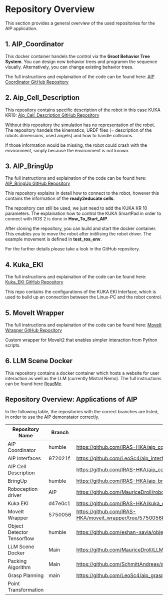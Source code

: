 # Repository Overview

This section provides a general overview of the used repositories for the AIP application.

## 1. AIP_Coordinator

This docker container handels the control via the **Groot Behavior Tree System**.
You can design new behavior trees and programm the sequence visually.
Alternatively, you can change existing behavior trees.

The full instructions and explaination of the code can be found here:
[AIP Coordinator GitHub Repository](https://github.com/IRAS-HKA/aip_coordinator)

## 2. Aip_Cell_Description

This repository contains specific description of the robot in this case KUKA KR10:
[Aip_Cell_Description GitHub Repository](https://github.com/IRAS-HKA/aip_cell_description/tree/main)

Without this repository the simulation has no representation of the robot. The repository handels the kinematics, URDF files (= description of the robots dimensions, used angels) and how to handle collisions.

If those information would be missing, the robot could crash with the environment, simply because the environment is not known.

## 3. AIP_BringUp

The full instructions and explaination of the code can be found here:
[AIP_BringUp GitHub Repository](https://github.com/IRAS-HKA/aip_bringup)

This repository explains in detail how to connect to the robot, however this contains the information of the **ready2educate cells**.

The repository can still be used, we just need to add the KUKA KR 10 parameters.
The explaination how to control the KUKA SmartPad in order to connect with ROS 2 is done in **How_To_Start_AIP**.

After cloning the repository, you can build and start the docker container.
This enables you to move the robot after initilising the robot driver. The example movement is defined in **test_ros_env**.

For the further details please take a look in the GitHub repository.

## 4. Kuka_EKI

The full instructions and explaination of the code can be found here:
[Kuka_EKI GitHub Repository](https://github.com/IRAS-HKA/kuka_eki/tree/driver-humble)

This repo contains the configurations of the KUKA EKI Interface, which is used to build up an connection between the Linux-PC and the robot control.

## 5. MoveIt Wrapper

The full instructions and explaination of the code can be found here:
[MoveIt Wrapper GitHub Repository](https://github.com/IRAS-HKA/moveit_wrapper)

Custom wrapper for MoveIt2 that enables simpler interaction from Python scripts.

## 6. LLM Scene Docker
This repository contains a docker container which hosts a website for user interaction as well as the LLM (currently Mistral Nemo).
The full instructions can be found here [ReadMe](https://github.com/MauriceDroll/LLM_Scene_Docker/blob/main/README.md ).

## Repository Overview: Applications of AIP

In the following table, the repositories with the correct branches are listed, in order to use the AIP demonstator correctly.

| Repository Name   | Branch   | Link   |
|------------|------------|------------|
| AIP Coordinator   | humble   | https://github.com/IRAS-HKA/aip_coordinator |
| AIP Interfaces | 972021f | https://github.com/LeoSc4/aip_interfaces/tree/972021f2257e06091a6485b9031849be6b015459 |
| AIP Cell Description |   | https://github.com/IRAS-HKA/aip_cell_description/ |   |
| BringUp   | humble   | https://github.com/IRAS-HKA/aip_bringup |
| Roboception driver | AIP | https://github.com/MauriceDroll/roboception_driver/tree/aip |
| Kuka EKI | d47e0c1 | https://github.com/IRAS-HKA/kuka_eki/tree/d47e0c1c07a9343579614ffe62580b14c6bb0bcf |
| MoveIt Wrapper | 5750056 | https://github.com/IRAS-HKA/moveit_wrapper/tree/5750056b3ebc54d900f446f83aa5c343fcd0d775 |
| Object Detector Tensorflow | humble  | https://github.com/eshan-savla/object_detector_tensorflow/ |
| LLM Scene Docker  |  Main  | https://github.com/MauriceDroll/LLM_Scene_Docker/tree/main |
| Packing Algorithm   |  Main   | https://github.com/SchmittAndreas/aip_packing_algorithm |
| Grasp Planning   | main | https://github.com/LeoSc4/aip_grasp_planning |
| Point Transformation |   |   |
